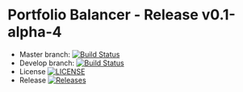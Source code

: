 # Portfolio Balancer - Release v0.1-alpha-4
* Master branch: [![Build Status](https://travis-ci.org/benhasselgren/portfolio-balancer.svg?branch=master)](https://travis-ci.org/benhasselgren/portfolio-balancer)
* Develop branch: [![Build Status](https://travis-ci.org/benhasselgren/portfolio-balancer.svg?branch=develop)](https://travis-ci.org/benhasselgren/portfolio-balancer)
* License [![LICENSE](https://img.shields.io/github/license/benhasselgren/portfolio-balancer.svg?style=flat-square)](https://github.com/benhasselgren/portfolio-balancer/blob/master/LICENSE)
* Release [![Releases](https://img.shields.io/github/release/benhasselgren/portfolio-balancer/all.svg?style=flat-square)](https://github.com/benhasselgren/portfolio-balancer/releases)